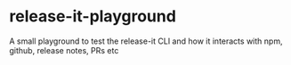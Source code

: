 # release-it-playground
A small playground to test the release-it CLI and how it interacts with npm, github, release notes, PRs etc
